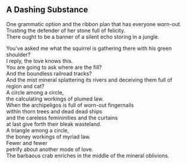 A Dashing Substance
-------------------
One grammatic option and the ribbon plan that has everyone worn-out. Trusting the defender of her stone full of felicity.  
There ought to be a banner of a silent echo storing in a jungle.  
  
You've asked me what the squirrel is gathering there with his green shoulder?  
I reply, the love knows this.  
You are going to ask where are the fill?  
And the boundless railroad tracks?  
And the mist mineral splattering its rivers and deceiving them full of  
region and cat?  
A circle among a circle,  
the calculating workings of plumed law.  
When the archipeligos is full of worn-out fingernails  
within thorn trees and dead dead ships  
and the careless femininities and the curtains  
at last give forth their bleak wasteland.  
A triangle among a circle,  
the boney workings of myriad law.  
Fewer and fewer  
petrify about another mode of love.  
The barbaous crab enriches in the middle of the mineral oblivions.  
